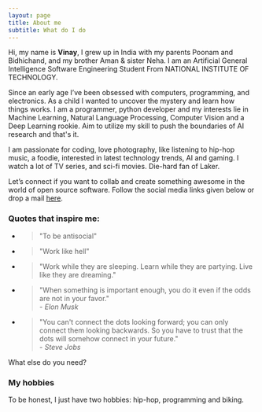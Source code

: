 ```yaml
---
layout: page
title: About me
subtitle: What do I do
---
```


<p class="about-text">
<span class="fa fa-briefcase about-icon"></span>
  Hi, my name is <strong>Vinay</strong>, I grew up in India with my parents Poonam and Bidhichand, and my brother Aman & sister Neha. I am an Artificial General Intelligence Software Engineering Student From NATIONAL INSTITUTE OF TECHNOLOGY.
</p>

<p class="about-text">
<span class="fa fa-code about-icon"></span>
Since an early age I’ve been obsessed with computers, programming, and electronics. As a child I wanted to uncover the mystery and learn how things works.
I am a programmer, python developer and my interests lie in Machine Learning, Natural Language Processing, Computer Vision and a Deep Learning rookie. Aim to utilize my skill to  push the boundaries of AI research and that's it.
</p>

<p class="about-text">
<span class="fa fa-heart about-icon"></span>
I am passionate for coding, love photography, like listening to hip-hop music, a foodie, interested in latest technology trends, AI and gaming. I watch a lot of TV series, and sci-fi movies. Die-hard fan of Laker.
</p>

<p class="about-text">
<span class="fa fa-envelope about-icon"></span>
Let’s connect if you want to collab and create something awesome in the world of open source software. Follow the social media links given below or drop a mail <a target="_blank" href="mailto:vinaycse2018@gmail.com">here</a>.
</p>

### Quotes that inspire me:
- > "To be antisocial"
- > "Work like hell"
- > "Work while they are sleeping. Learn while they are partying. Live like they are dreaming."
- > "When something is important enough, you do it even if the odds are not in your favor."  
  > \- _Elon Musk_
- > "You can't connect the dots looking forward; you can only connect them looking backwards. So you have to trust that the dots will somehow connect in your future."  
  > \- _Steve Jobs_

What else do you need?

### My hobbies

To be honest, I just have two hobbies: hip-hop, programming and biking.
